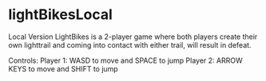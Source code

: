 # lightBikesLocal
Local Version
LightBikes is a 2-player game where both players create their own lighttrail and coming into contact with either trail, will result in defeat.

Controls:
  Player 1: WASD to move and SPACE to jump
  Player 2: ARROW KEYS to move and SHIFT to jump

